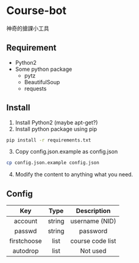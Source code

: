 # Course-bot
神奇的搶課小工具

## Requirement
- Python2
- Some python package
    - pytz
    - BeautifulSoup
    - requests

## Install
1. Install Python2 (maybe apt-get?)
2. Install python package using pip
```bash
pip install -r requirements.txt
```
3. Copy config.json.example as config.json
```bash
cp config.json.example config.json
```
4. Modify the content to anything what you need.

## Config
|   Key   |  Type  |   Description   |
|:-------:|:------:|:---------------:|
| account | string | username (NID)  |
| passwd  | string | password        |
| firstchoose | list | course code list |
| autodrop | list | Not used |